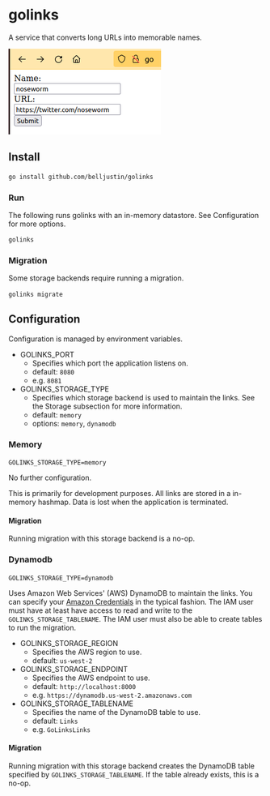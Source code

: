 # golinks

A service that converts long URLs into memorable names.

![Screenshot of golinks](./assets/screenshot.png)

## Install

```sh
go install github.com/belljustin/golinks
```

### Run

The following runs golinks with an in-memory datastore.
See Configuration for more options.

```sh
golinks
```

### Migration

Some storage backends require running a migration.

`golinks migrate`

## Configuration

Configuration is managed by environment variables.

- GOLINKS_PORT
  - Specifies which port the application listens on.
  - default: `8080`
  - e.g. `8081`
- GOLINKS_STORAGE_TYPE
  - Specifies which storage backend is used to maintain the links. See the Storage subsection for more information.
  - default: `memory`
  - options: `memory`, `dynamodb`

### Memory
`GOLINKS_STORAGE_TYPE=memory`

No further configuration.

This is primarily for development purposes.
All links are stored in a in-memory hashmap.
Data is lost when the application is terminated.

#### Migration

Running migration with this storage backend is a no-op.

### Dynamodb
`GOLINKS_STORAGE_TYPE=dynamodb`

Uses Amazon Web Services' (AWS) DynamoDB to maintain the links.
You can specify your [Amazon Credentials](https://docs.aws.amazon.com/sdk-for-go/v1/developer-guide/configuring-sdk.html#specifying-credentials) in the typical fashion.
The IAM user must have at least have access to read and write to the `GOLINKS_STORAGE_TABLENAME`.
The IAM user must also be able to create tables to run the migration.

- GOLINKS_STORAGE_REGION
  - Specifies the AWS region to use.
  - default: `us-west-2`
- GOLINKS_STORAGE_ENDPOINT
  - Specifies the AWS endpoint to use.
  - default: `http://localhost:8000`
  - e.g. `https://dynamodb.us-west-2.amazonaws.com`
- GOLINKS_STORAGE_TABLENAME
  - Specifies the name of the DynamoDB table to use.
  - default: `Links`
  - e.g. `GoLinksLinks`

#### Migration

Running migration with this storage backend creates the DynamoDB table specified by `GOLINKS_STORAGE_TABLENAME`.
If the table already exists, this is a no-op.